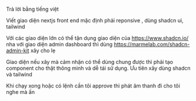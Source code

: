 Trả lời bằng tiếng việt

Viết giao diện nextjs front end mặc định phải reponsive , dùng shadcn ui, tailwind

Với các giao diện lớn có thể tận dụng giao diện của https://www.shadcn.io/ nha với giao diện admin dashboard thì dùng https://marmelab.com/shadcn-admin-kit xây cho lẹ 

Giao diện nếu xây mà cảm nhận có thể dùng chung được thì phải tạo component cho thật thông minh và dễ tái sử dụng. Ưu tiên xây dùng shadcn và tailwind

Khi chạy xong hoặc có lệnh cần tôi approve thì phát âm thanh đi cho tôi nghe mà ấn
